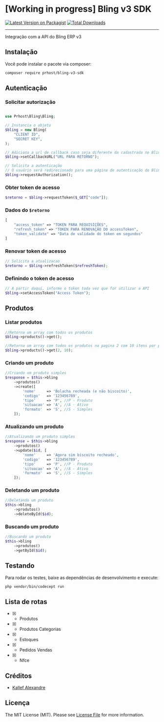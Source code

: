 # [Working in progress] Bling v3 SDK

[![Latest Version on Packagist](https://img.shields.io/packagist/v/prhost/bling-v3-sdk.svg?style=flat-square)](https://packagist.org/packages/prhost/bling-v3-sdk)
[![Total Downloads](https://img.shields.io/packagist/dt/prhost/bling-v3-sdk.svg?style=flat-square)](https://packagist.org/packages/prhost/bling-v3-sdk)

---
Integração com a API do Bling ERP v3

## Instalação

Você pode instalar o pacote via composer:

```bash
composer require prhost/bling-v3-sdk
```

## Autenticação

### Solicitar autorização

```php

use Prhost\Bling\Bling;

// Instancia o objeto
$bling = new Bling(
    "CLIENT ID",
    "SECRET KEY",
);

// Adiciona a url de callback caso seja diferente da cadastrada no Bling
$bling->setCallbackURL("URL PARA RETORNO");

// Solicita a autenticação
// O usuário será redirecionado para uma página de autenticação do Bling
$bling->requestAuthorization();
```

### Obter token de acesso

```php
$retorno = $bling->requestToken($_GET["code"]);
```

### Dados do `$retorno`

```php
[
    "access_token" => "TOKEN PARA REQUISIÇÕES",
    "refresh_token" => "TOKEN PARA RENOVAÇÂO DO accessToken",
    "token_validate" => "Data de validade do token em segundos"
]
```

### Renovar token de acesso

```php
// Solicita a atualizacao
$retorno = $bling->refreshToken($refreshToken);
```

### Definindo o token de acesso

```php
// A partir daqui, informe o token toda vez que for utilizar a API
$bling->setAccessToken("Access Token");
```

## Produtos

### Listar produtos

```php
//Retorna um array com todos os produtos
$bling->products()->get();

//Retorna um array com todos os produtos na pagina 2 com 10 itens por pagina
$bling->products()->get(2, 10);
```

### Criando um produto

```php
//Criando um produto simples
$response = $this->bling
    ->produtos()
    ->create([
        'nome'     => 'Bolacha recheada (e não biscoito)',
        'codigo'   => '123456789',
        'tipo'     => 'P', //P - Produto
        'situacao' => 'A', //A - Ativo
        'formato'  => 'S', //S - Simples
    ]);
```

### Atualizando um produto

```php
//Atualizando um produto simples
$response = $this->bling
    ->produtos()
    ->update($id, [
        'nome'     => 'Agora sim biscoito recheado',
        'codigo'   => '123456789',
        'tipo'     => 'P', //P - Produto
        'situacao' => 'A', //A - Ativo
        'formato'  => 'S', //S - Simples
    ]);
```

### Deletando um produto

```php
//Deletando um produto
$this->bling
    ->produtos()
    ->deleteById($id);
```

### Buscando um produto

```php
//Buscando um produto
$this->bling
    ->produtos()
    ->getById($id);
```

## Testando

Para rodar os testes, baixe as dependências de desenvolvimento e execute:
```bash
php vendor/bin/codecept run
```

## Lista de rotas

- [X] - Produtos
- [X] - Produtos Categorias
- [X] - Estoques
- [X] - Pedidos Vendas
- [X] - Nfce

## Créditos

- [Kallef Alexandre](https://github.com/prhost)

## Licença

The MIT License (MIT). Please see [License File](LICENSE.md) for more information.
